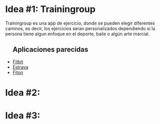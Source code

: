 <h1><b>Idea #1: Trainingroup</b></h1>
<p>Trainingroup es una app de ejercicio, donde se pueden elegir diferentes caminos, es decir, los ejercicios seran personalizados dependiendo si la persona tiene algun enfoque en el deporte, baile o algún arte marcial.</p>

<ul>
<h2><b>Aplicaciones parecidas</b></h2>
<li><a href="https://play.google.com/store/apps/details?id=com.fitbit.FitbitMobile&hl=es&gl=US">Fitbit</a></li>
<li><a href="https://play.google.com/store/apps/details?id=com.strava&hl=es_CO&gl=US">Estrava</a></li>
<li><a href="https://play.google.com/store/apps/dev?id=9135627884013724161&hl=es&gl=US">Fiton</a></li>
</ul>

<h1><b>Idea #2:</b></h1>

<h1><b>Idea #3:</b></h1>